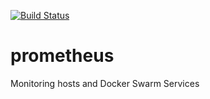 [![Build Status](https://drone.kiwi-labs.net/api/badges/Diesel-Net/prometheus/status.svg)](https://drone.kiwi-labs.net/Diesel-Net/prometheus)

# prometheus
Monitoring hosts and Docker Swarm Services
